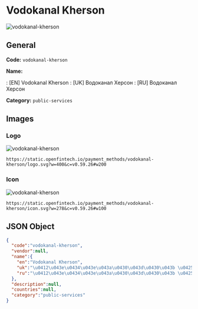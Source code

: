 
# Vodokanal Kherson 
![vodokanal-kherson](https://static.openfintech.io/payment_methods/vodokanal-kherson/logo.svg?w=400&c=v0.59.26#w200)  

## General 
**Code:** `vodokanal-kherson` 
 
**Name:** 
 
:	[EN] Vodokanal Kherson 
:	[UK] Водоканал Херсон 
:	[RU] Водоканал Херсон 
 
**Category:** `public-services` 
 

## Images 

### Logo 
![vodokanal-kherson](https://static.openfintech.io/payment_methods/vodokanal-kherson/logo.svg?w=400&c=v0.59.26#w200)  

```
https://static.openfintech.io/payment_methods/vodokanal-kherson/logo.svg?w=400&c=v0.59.26#w200
```  

### Icon 
![vodokanal-kherson](https://static.openfintech.io/payment_methods/vodokanal-kherson/icon.svg?w=278&c=v0.59.26#w100)  

```
https://static.openfintech.io/payment_methods/vodokanal-kherson/icon.svg?w=278&c=v0.59.26#w100
```  

## JSON Object 

```json
{
  "code":"vodokanal-kherson",
  "vendor":null,
  "name":{
    "en":"Vodokanal Kherson",
    "uk":"\u0412\u043e\u0434\u043e\u043a\u0430\u043d\u0430\u043b \u0425\u0435\u0440\u0441\u043e\u043d",
    "ru":"\u0412\u043e\u0434\u043e\u043a\u0430\u043d\u0430\u043b \u0425\u0435\u0440\u0441\u043e\u043d"
  },
  "description":null,
  "countries":null,
  "category":"public-services"
}
```  
